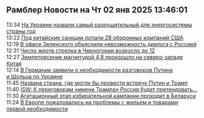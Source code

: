 <h2>Рамблер Новости на Чт 02 янв 2025 13:46:01</h2>
<div class="rssn table">
  <span class="smaller gray hspace">13:34</span>
  <a class="nodecor" href="https://news.rambler.ru/world/54001217-na-ukraine-nazvali-samyy-razrushitelnyy-dlya-energosistemy-strany-god/">На Украине назвали самый разрушительный для энергосистемы страны год</a>
</div>
<div class="rssn table">
  <span class="smaller gray hspace">13:22</span>
  <a class="nodecor" href="https://news.rambler.ru/world/54001182-pod-kitayskie-sanktsii-popali-28-oboronnyh-kompaniy-ssha/">Под китайские санкции попали 28 оборонных компаний США</a>
</div>
<div class="rssn table">
  <span class="smaller gray hspace">12:19</span>
  <a class="nodecor" href="https://news.rambler.ru/world/54000992-v-ofise-zelenskogo-obyasnili-nevozmozhnost-dialoga-s-rossiey/">В офисе Зеленского объяснили невозможность диалога с Россией</a>
</div>
<div class="rssn table">
  <span class="smaller gray hspace">12:31</span>
  <a class="nodecor" href="https://news.rambler.ru/incidents/54000007-chislo-zhertv-strelka-v-chernogorii-vozroslo-do-12/">Число жертв стрелка в Черногории возросло до 12</a>
</div>
<div class="rssn table">
  <span class="smaller gray hspace">12:27</span>
  <a class="nodecor" href="https://news.rambler.ru/incidents/54001028-zemletryasenie-magnitudoy-4-8-proizoshlo-na-severo-zapade-kitaya/">Землетрясение магнитудой 4,8 произошло на северо-западе Китая</a>
</div>
<div class="rssn table">
  <span class="smaller gray hspace">12:14</span>
  <a class="nodecor" href="https://news.rambler.ru/world/54000900-v-germanii-zayavili-o-neobhodimosti-razgovorov-putina-i-sholtsa-po-ukraine/">В Германии заявили о необходимости разговоров Путина и Шольца по Украине</a>
</div>
<div class="rssn table">
  <span class="smaller gray hspace">11:45</span>
  <a class="nodecor" href="https://news.rambler.ru/world/54000813-nazvana-strana-gde-mogli-by-provesti-vstrechu-putin-i-tramp/">Названа страна, где могли бы провести встречу Путин и Трамп</a>
</div>
<div class="rssn table">
  <span class="smaller gray hspace">11:40</span>
  <a class="nodecor" href="https://news.rambler.ru/world/54000517-isw-k-peregovoram-imeni-trampa-rossiya-budet-pretendovat-uzhe-na-6-oblastey/">ISW: К переговорам «имени Трампа» Россия будет претендовать...</a>
</div>
<div class="rssn table">
  <span class="smaller gray hspace">11:30</span>
  <a class="nodecor" href="https://news.rambler.ru/world/53998738-agitatsionnyy-etap-izbiratelnoy-kampanii-prohodit-v-belarusi/">Агитационный этап избирательной кампании проходит в Беларуси</a>
</div>
<div class="rssn table">
  <span class="smaller gray hspace">11:24</span>
  <a class="nodecor" href="https://news.rambler.ru/world/54000838-v-evrope-pozhalovalis-na-problemy-s-zhilem-i-tovarami-pervoy-neobhodimosti/">В Европе пожаловались на проблемы с жильем и товарами первой необходимости</a>
</div>